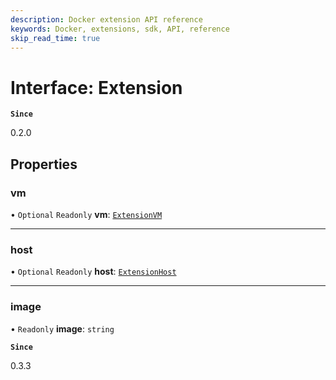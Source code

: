 ```yaml
---
description: Docker extension API reference
keywords: Docker, extensions, sdk, API, reference
skip_read_time: true
---
```


# Interface: Extension

**`Since`**

0.2.0

## Properties

### vm

• `Optional` `Readonly` **vm**: [`ExtensionVM`](ExtensionVM.md)

___

### host

• `Optional` `Readonly` **host**: [`ExtensionHost`](ExtensionHost.md)

___

### image

• `Readonly` **image**: `string`

**`Since`**

0.3.3